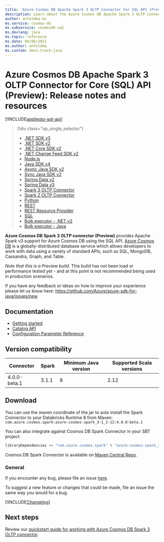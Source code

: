 ```yaml
---
title: 'Azure Cosmos DB Apache Spark 3 OLTP Connector for SQL API (Preview) release notes and resources'
description: Learn about the Azure Cosmos DB Apache Spark 3 OLTP Connector for SQL API (Preview), including release dates, retirement dates, and changes made between each version of the Azure Cosmos DB SQL Java SDK.
author: anfeldma-ms
ms.service: cosmos-db
ms.subservice: cosmosdb-sql
ms.devlang: java
ms.topic: reference
ms.date: 04/06/2021
ms.author: anfeldma
ms.custom: devx-track-java
---
```


# Azure Cosmos DB Apache Spark 3 OLTP Connector for Core (SQL) API (Preview): Release notes and resources
[!INCLUDE[appliesto-sql-api](includes/appliesto-sql-api.md)]

> [!div class="op_single_selector"]
> * [.NET SDK v3](sql-api-sdk-dotnet-standard.md)
> * [.NET SDK v2](sql-api-sdk-dotnet.md)
> * [.NET Core SDK v2](sql-api-sdk-dotnet-core.md)
> * [.NET Change Feed SDK v2](sql-api-sdk-dotnet-changefeed.md)
> * [Node.js](sql-api-sdk-node.md)
> * [Java SDK v4](sql-api-sdk-java-v4.md)
> * [Async Java SDK v2](sql-api-sdk-async-java.md)
> * [Sync Java SDK v2](sql-api-sdk-java.md)
> * [Spring Data v2](sql-api-sdk-java-spring-v2.md)
> * [Spring Data v3](sql-api-sdk-java-spring-v3.md)
> * [Spark 3 OLTP Connector](sql-api-sdk-java-spark-v3.md)
> * [Spark 2 OLTP Connector](sql-api-sdk-java-spark.md)
> * [Python](sql-api-sdk-python.md)
> * [REST](/rest/api/cosmos-db/)
> * [REST Resource Provider](/rest/api/cosmos-db-resource-provider/)
> * [SQL](./sql-query-getting-started.md)
> * [Bulk executor - .NET v2](sql-api-sdk-bulk-executor-dot-net.md)
> * [Bulk executor - Java](sql-api-sdk-bulk-executor-java.md)

**Azure Cosmos DB Spark 3 OLTP connector (Preview)** provides Apache Spark v3 support for Azure Cosmos DB using 
the SQL API.
[Azure Cosmos DB](introduction.md) is a globally-distributed database service which allows 
developers to work with data using a variety of standard APIs, such as SQL, MongoDB, Cassandra, Graph, and Table.

*Note that this is a Preview build.* This build has not been load or performance tested yet - and at this point is not recommended
being used in production scenarios.

If you have any feedback or ideas on how to improve your experience please let us know here:
https://github.com/Azure/azure-sdk-for-java/issues/new

## Documentation

- [Getting started](https://github.com/Azure/azure-sdk-for-java/blob/feature/cosmos/spark30/sdk/cosmos/azure-cosmos-spark_3-1_2-12/docs/quick-start.md)
- [Catalog API](https://github.com/Azure/azure-sdk-for-java/blob/feature/cosmos/spark30/sdk/cosmos/azure-cosmos-spark_3-1_2-12/docs/catalog-api.md)
- [Configuration Parameter Reference](https://github.com/Azure/azure-sdk-for-java/blob/feature/cosmos/spark30/sdk/cosmos/azure-cosmos-spark_3-1_2-12/docs/configuration-reference.md)

## Version compatibility

| Connector     | Spark         | Minimum Java version | Supported Scala versions |
| ------------- | ------------- | -------------------- | -----------------------  |
| 4.0.0-beta.1  | 3.1.1         |        8             | 2.12                     |

## Download

You can use the maven coordinate of the jar to auto install the Spark Connector to your Databricks Runtime 8 from Maven:
`com.azure.cosmos.spark:azure-cosmos-spark_3-1_2-12:4.0.0-beta.1`

You can also integrate against Cosmos DB Spark Connector in your SBT project:
```scala
libraryDependencies += "com.azure.cosmos.spark" % "azure-cosmos-spark_3-1_2-12" % "4.0.0-beta.1"
```

Cosmos DB Spark Connector is available on [Maven Central Repo](https://search.maven.org/artifact/com.azure.cosmos.spark/azure-cosmos-spark_3-1_2-12/4.0.0-beta.1/jar).

### General

If you encounter any bug, please file an issue [here](https://github.com/Azure/azure-sdk-for-java/issues/new).

To suggest a new feature or changes that could be made, file an issue the same way you would for a bug.

[!INCLUDE[Changelog](~/azure-sdk-for-java-cosmos-db/sdk/cosmos/azure-cosmos-spark_3-1_2-12/CHANGELOG.md)]

## Next steps

Review our [quickstart guide for working with Azure Cosmos DB Spark 3 OLTP connector](create-sql-api-spark.md).